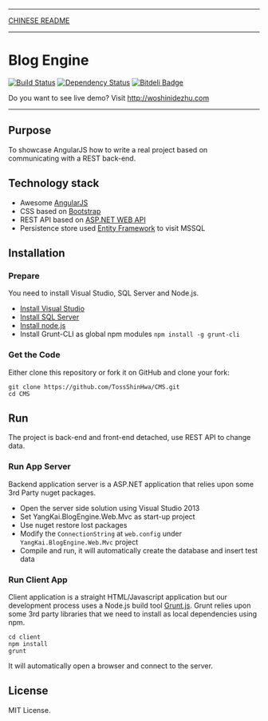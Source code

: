 ***
[CHINESE README](https://github.com/TossShinHwa/CMS/blob/master/README.cn.md)
***

Blog Engine
===========
[![Build Status](https://api.travis-ci.org/TossShinHwa/CMS.png)](https://api.travis-ci.org/TossShinHwa/CMS)
[![Dependency Status](https://david-dm.org/ChrisWren/grunt-nodemon.png)](https://david-dm.org/TossShinHwa/CMS)
[![Bitdeli Badge](https://d2weczhvl823v0.cloudfront.net/TossShinHwa/cms/trend.png)](https://bitdeli.com/free "Bitdeli Badge")

Do you want to see live demo? Visit http://woshinidezhu.com
***

## Purpose

To showcase AngularJS how to write a real project based on communicating with a REST back-end.

## Technology stack

* Awesome [AngularJS](http://www.angularjs.org/)
* CSS based on [Bootstrap](http://getbootstrap.com/)
* REST API based on [ASP.NET WEB API](http://www.asp.net/web-api/)
* Persistence store used [Entity Framework](http://msdn.microsoft.com/en-us/data/ef.aspx) to visit MSSQL


## Installation

### Prepare

You need to install Visual Studio, SQL Server and Node.js.
* [Install Visual Studio](http://www.visualstudio.com/)
* [Install SQL Server](http://www.microsoft.com/en-us/sqlserver/default.aspx/)
* [Install node.js](http://nodejs.org/download/)
* Install Grunt-CLI as global npm modules ```npm install -g grunt-cli```

### Get the Code

Either clone this repository or fork it on GitHub and clone your fork:

```
git clone https://github.com/TossShinHwa/CMS.git
cd CMS
```

## Run

The project is back-end and front-end detached, use REST API to change data.

### Run App Server

Backend application server is a ASP.NET application that relies upon some 3rd Party nuget packages.

* Open the server side solution using Visual Studio 2013
* Set YangKai.BlogEngine.Web.Mvc as start-up project
* Use nuget restore lost packages
* Modify the `ConnectionString` at `web.config` under `YangKai.BlogEngine.Web.Mvc` project
* Compile and run, it will automatically create the database and insert test data

### Run Client App

Client application is a straight HTML/Javascript application but our development process uses a Node.js build tool
[Grunt.js](gruntjs.com). Grunt relies upon some 3rd party libraries that we need to install as local dependencies using npm.

```
cd client
npm install
grunt
```

It will automatically open a browser and connect to the server.

## License

MIT License.
